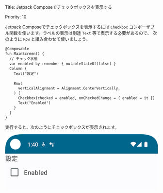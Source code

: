 Title: Jetpack Composeでチェックボックスを表示する

Priority: 10

Jetpack Composeでチェックボックスを表示するには `Checkbox` コンポーザブル関数を使います。ラベルの表示は別途 `Text` 等で表示する必要があるので、
次のように `Row` と組み合わせて使いましょう。

```
@Composable
fun MainScreen() {
  // チェック状態
  var enabled by remember { mutableStateOf(false) }
  Column {
    Text("設定")
        
    Row(
      verticalAlignment = Alignment.CenterVertically,
    ) {
      Checkbox(checked = enabled, onCheckedChange = { enabled = it })
      Text("Enabled")
    }
  }
}
```

実行すると、次のようにチェックボックスが表示されます。

![チェックボックス](./checkbox.png)
